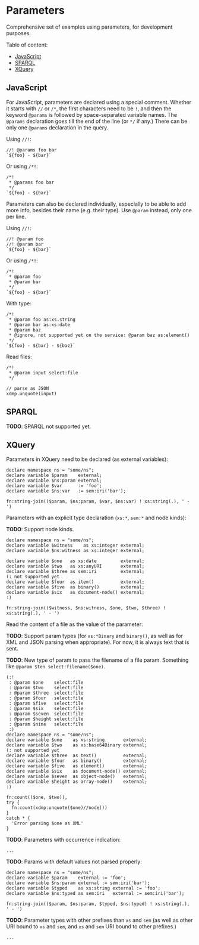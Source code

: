 # Parameters

Comprehensive set of examples using parameters, for development purposes.

Table of content:

- [JavaScript](#javascript)
- [SPARQL](#sparql)
- [XQuery](#xquery)

## JavaScript

For JavaScript, parameters are declared using a special comment.  Whether it
starts with `//` or `/*`, the first characters need to be `!`, and then the
keyword `@params` is followed by space-separated variable names.  The `@params`
declaration goes till the end of the line (or `*/` if any.)  There can be only
one `@params` declaration in the query.

Using `//!`:

```sjs
//! @params foo bar
`${foo} - ${bar}`
```

Or using `/*!`:

```sjs
/*!
 * @params foo bar
 */
`${foo} - ${bar}`
```

Parameters can also be declared individually, especially to be able to add more
info, besides their name (e.g. their type).  Use `@param` instead, only one per
line.

Using `//!`:

```sjs
//! @param foo
//! @param bar
`${foo} - ${bar}`
```

Or using `/*!`:

```sjs
/*!
 * @param foo
 * @param bar
 */
`${foo} - ${bar}`
```

With type:

```sjs
/*!
 * @param foo as:xs.string
 * @param bar as:xs:date
 * @param baz
 * @ignore, not supported yet on the service: @param baz as:element()
 */
`${foo} - ${bar} - ${baz}`
```

Read files:

```sjs
/*!
 * @param input select:file
 */

// parse as JSON
xdmp.unquote(input)
```

## SPARQL

**TODO**: SPARQL not supported yet.

## XQuery

Parameters in XQuery need to be declared (as external variables):

```xqy
declare namespace ns = "some/ns";
declare variable $param    external;
declare variable $ns:param external;
declare variable $var      := 'foo';
declare variable $ns:var   := sem:iri('bar');

fn:string-join(($param, $ns:param, $var, $ns:var) ! xs:string(.), ' - ')
```

Parameters with an explicit type declaration (`xs:*`, `sem:*` and node kinds):

**TODO**: Support node kinds.

```xqy
declare namespace ns = "some/ns";
declare variable $witness    as xs:integer external;
declare variable $ns:witness as xs:integer external;

declare variable $one   as xs:date         external;
declare variable $two   as xs:anyURI       external;
declare variable $three as sem:iri         external;
(: not supported yet
declare variable $four  as item()          external;
declare variable $five  as binary()        external;
declare variable $six   as document-node() external;
:)

fn:string-join(($witness, $ns:witness, $one, $two, $three) ! xs:string(.), ' - ')
```

Read the content of a file as the value of the parameter:

**TODO**: Support param types (for `xs:*Binary` and `binary()`, as well as for
XML and JSON parsing when appropriate).  For now, it is always text that is
sent.

**TODO**: New type of param to pass the filename of a file param.  Something
like `@param $ten select:filename($one)`.

```xqy
(:!
 : @param $one    select:file
 : @param $two    select:file
 : @param $three  select:file
 : @param $four   select:file
 : @param $five   select:file
 : @param $six    select:file
 : @param $seven  select:file
 : @param $height select:file
 : @param $nine   select:file
 :)
declare namespace ns = "some/ns";
declare variable $one    as xs:string       external;
declare variable $two    as xs:base64Binary external;
(: not supported yet
declare variable $three  as text()          external;
declare variable $four   as binary()        external;
declare variable $five   as element()       external;
declare variable $six    as document-node() external;
declare variable $seven  as object-node()   external;
declare variable $height as array-node()    external;
:)

fn:count(($one, $two)),
try {
  fn:count(xdmp:unquote($one)//node())
}
catch * {
  'Error parsing $one as XML'
}
```

**TODO**: Parameters with occurrence indication:

```
...
```

**TODO**: Params with default values not parsed properly:

```xqy
declare namespace ns = "some/ns";
declare variable $param    external := 'foo';
declare variable $ns:param external := sem:iri('bar');
declare variable $typed    as xs:string external := 'foo';
declare variable $ns:typed as sem:iri   external := sem:iri('bar');

fn:string-join(($param, $ns:param, $typed, $ns:typed) ! xs:string(.), ' - ')
```

**TODO**: Parameter types with other prefixes than `xs` and `sem` (as well as
other URI bound to `xs` and `sem`, and `xs` and `sem` URI bound to other
prefixes.)

```
...
```
